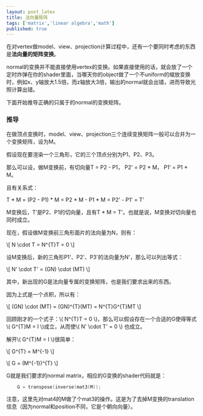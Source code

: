 ```yaml
---
layout: post_latex
title: 法向量矩阵
tags: ['matrix','linear algebra','math']
published: true
---
```


在对vertex做model、view、projection计算过程中，还有一个要同时考虑的东西是**法向量的矩阵变换**。

normal的变换并不能直接使用vertex的变换。如果直接使用的话，就会放了一个定时炸弹在你的shader里面，当哪天你的object做了一个不uniform的缩放变换时，例如x、y轴放大1.5倍，而z轴放大3倍，输出的normal就会出错，进而导致光照计算出错。

下面开始推导正确的只属于的normal的变换矩阵。


<!--more-->

### 推导

在做顶点变换时，model、view、projection三个连续变换矩阵一般可以合并为一个变换矩阵，设为M。

假设现在要渲染一个三角形，它的三个顶点分别为P1、P2、P3。

那么可以设，做M变换前，有切向量T = P2 - P1， P2' = P2 * M， P1‘ = P1 * M。

且有关系式：

T * M = (P2 - P1) * M = P2 * M - P1 * M = P2' - P1' =  T'

M变换后，T’是P2、P1的切向量，且有T * M = T'。也就是说，M变换对切向量也同时成立。

现在，假设做M变换前三角形面片的法向量为N，则有：

\\[ N \cdot T = N\^\{T\}T = 0 \\]

设M变换后，新的三角形P1'、P2'、P3'的法向量为N'，那么可以列出等式：


\\[ N' \\cdot T' = (GN) \cdot (MT) \\]

其中，新出现的G是法向量专属的变换矩阵，也是我们要求出来的东西。

因为上式是一个点积，所以有：

\\[ (GN) \cdot (MT) =  (GN)\^\{T\}(MT) = N\^\{T\}G\^\{T\}MT  \\]

回顾刚才的一个式子：\\( N\^\{T\}T = 0 \\)，那么可以假设存在一个合适的G使得等式\\( G\^\{T\}M = I \\)成立，从而使\\( N' \\cdot T' = 0 \\) 也成立。

解开\\( G\^\{T\}M = I \\)很简单：

\\[ G\^\{T\} = M\^\{-1\} \\]

\\[ G = (M\^\{-1\})\^\{T\} \\]

G就是我们要求的normal matrix，相应的G变换的shader代码就是：

```c
    G = transpose(inverse(mat3(M));
```

注意，这里先对mat4的M做了个mat3的操作。这是为了去掉M变换的translation信息（因为normal和position不同，它是个朝向向量）。


<!--more-->

